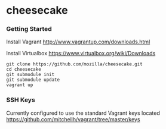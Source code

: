 cheesecake
===================

### Getting Started
Install Vagrant http://www.vagrantup.com/downloads.html

Install Virtualbox https://www.virtualbox.org/wiki/Downloads

```
git clone https://github.com/mozilla/cheesecake.git
cd cheesecake
git submodule init
git submodule update 
vagrant up
```

### SSH Keys
Currently configured to use the standard Vagrant keys located https://github.com/mitchellh/vagrant/tree/master/keys
